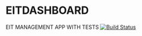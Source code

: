 # EITDASHBOARD
EIT MANAGEMENT APP WITH TESTS
[![Build Status](https://travis-ci.com/michael-oscar/EITDASHBOARD.svg?branch=master)](https://travis-ci.com/michael-oscar/EITDASHBOARD)
